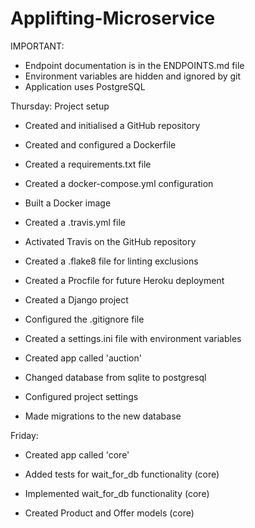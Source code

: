 # Applifting-Microservice

IMPORTANT:

- Endpoint documentation is in the ENDPOINTS.md file
- Environment variables are hidden and ignored by git
- Application uses PostgreSQL


Thursday: Project setup

- Created and initialised a GitHub repository
- Created and configured a Dockerfile
- Created a requirements.txt file
- Created a docker-compose.yml configuration
- Built a Docker image

- Created a .travis.yml file
- Activated Travis on the GitHub repository
- Created a .flake8 file for linting exclusions
- Created a Procfile for future Heroku deployment

- Created a Django project
- Configured the .gitignore file
- Created a settings.ini file with environment variables

- Created app called 'auction'
- Changed database from sqlite to postgresql
- Configured project settings
- Made migrations to the new database

Friday:

- Created app called 'core'
- Added tests for wait_for_db functionality (core)
- Implemented wait_for_db functionality (core)

- Created Product and Offer models (core)
